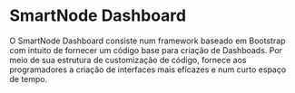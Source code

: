 # SmartNode Dashboard

O SmartNode Dashboard consiste num framework baseado em Bootstrap com intuito de fornecer um código base para criação de Dashboads. Por meio de sua estrutura de customização de código, fornece aos programadores a criação de interfaces mais eficazes e num curto espaço de tempo. 
